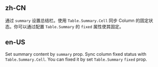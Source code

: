 ## zh-CN

通过 `summary` 设置总结栏。使用 `Table.Summary.Cell` 同步 Column 的固定状态。你可以通过配置 `Table.Summary` 的 `fixed` 属性使其固定。

## en-US

Set summary content by `summary` prop. Sync column fixed status with `Table.Summary.Cell`. You can fixed it by set `Table.Summary` `fixed` prop.
